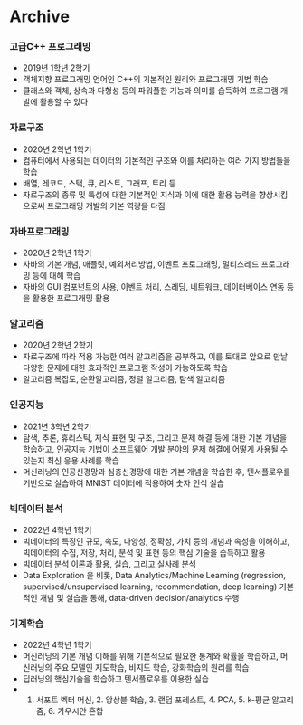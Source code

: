 # Archive

### **고급C++ 프로그래밍**
- 2019년 1학년 2학기
- 객체지향 프로그래밍 언어인 C++의 기본적인 원리와 프로그래밍 기법 학습
- 클래스와 객체, 상속과 다형성 등의 파워풀한 기능과 의미를 습득하여 프로그램 개발에 활용할 수 있다

### **자료구조**
- 2020년 2학년 1학기
-  컴퓨터에서 사용되는 데이터의 기본적인 구조와 이를 처리하는 여러 가지 방법들을 학습
-  배열, 레코드, 스택, 큐, 리스트, 그래프, 트리 등
-  자료구조의 종류 및 특성에 대한 기본적인 지식과 이에 대한 활용 능력을 향상시킴으로써 프로그래밍 개발의 기본 역량을 다짐

### **자바프로그래밍**
- 2020년 2학년 1학기
- 자바의 기본 개념, 애플릿, 예외처리방법, 이벤트 프로그래밍, 멀티스레드 프로그래밍 등에 대해 학습
- 자바의 GUI 컴포넌트의 사용, 이벤트 처리, 스레딩, 네트워크, 데이터베이스 연동 등을 활용한 프로그래밍 활용

### **알고리즘**
- 2020년 2학년 2학기
- 자료구조에 따라 적용 가능한 여러 알고리즘을 공부하고, 이를 토대로 앞으로 만날 다양한 문제에 대한 효과적인 프로그램 작성이 가능하도록 학습
- 알고리즘 복잡도, 순환알고리즘, 정렬 알고리즘, 탐색 알고리즘

### **인공지능**
- 2021년 3학년 2학기
- 탐색, 추론, 휴리스틱, 지식 표현 및 구조, 그리고 문제 해결 등에 대한 기본 개념을 학습하고, 인공지능 기법이 소프트웨어 개발 분야의 문제 해결에 어떻게 사용될 수 있는지 최신 응용 사례를 학습
- 머신러닝의 인공신경망과 심층신경망에 대한 기본 개념을 학습한 후, 텐서플로우를 기반으로 실습하여 MNIST 데이터에 적용하여 숫자 인식 실습

### **빅데이터 분석**
- 2022년 4학년 1학기
- 빅데이터의 특징인 규모, 속도, 다양성, 정확성, 가치 등의 개념과 속성을 이해하고, 빅데이터의 수집, 저장, 처리, 분석 및 표현 등의 핵심 기술을 습득하고 활용
- 빅데이터 분석 이론과 활용, 실습, 그리고 실사례 분석
- Data Exploration 을 비롯, Data Analytics/Machine Learning (regression, supervised/unsupervised learning, recommendation, deep learning) 기본적인 개념 및 실습을 통해, data-driven decision/analytics 수행

### **기계학습**
- 2022년 4학년 1학기
- 머신러닝의 기본 개념 이해를 위해 기본적으로 필요한 통계와 확률을 학습하고, 머신러닝의 주요 모델인 지도학습, 비지도 학습, 강화학습의 원리를 학습
- 딥러닝의 핵심기술을 학습하고 텐서플로우를 이용한 실습
- 1. 서포트 벡터 머신, 2. 앙상블 학습, 3. 랜덤 포레스트, 4. PCA, 5. k-평균 알고리즘, 6. 가우시안 혼합
 
  

